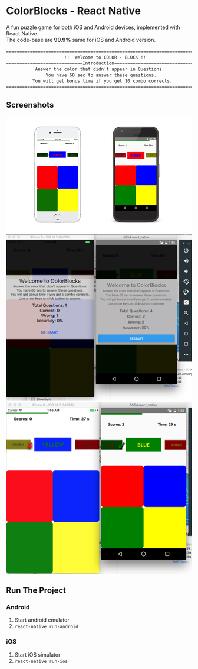# ColorBlocks - React Native

A fun puzzle game for both iOS and Android devices, implemented with React Native.  
The code-base are **99.9%** same for iOS and Android version.


```
=======================================================================
                      !!  Welcome to COLOR - BLOCK !!
=============================Introduction==============================
           Answer the color that didn't appear in Questions.
               You have 60 sec to answer these questions.
          You will get bonus time if you get 10 combo corrects.
=======================================================================
```
## Screenshots

![](./screenshots/colorblocks-react-native.jpg)
![](./screenshots/ishot-86.jpg)
![](./screenshots/ishot-85.jpg)  

## Run The Project

### Android

1. Start android emulator
2. `react-native run-android`

### iOS

1. Start iOS simulator
2. `react-native run-ios`
